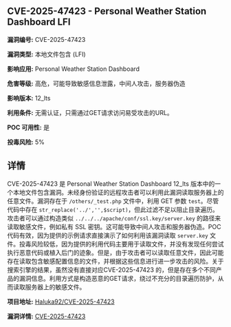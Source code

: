## CVE-2025-47423 - Personal Weather Station Dashboard LFI

**漏洞编号:** CVE-2025-47423

**漏洞类型:** 本地文件包含 (LFI)

**影响应用:** Personal Weather Station Dashboard

**危害等级:** 高危，可能导致敏感信息泄露，中间人攻击，服务器伪造

**影响版本:** 12_lts

**利用条件:** 无需认证，只需通过GET请求访问易受攻击的URL。

**POC 可用性:** 是

**投毒风险:** 5%

## 详情

CVE-2025-47423 是 Personal Weather Station Dashboard 12_lts 版本中的一个本地文件包含漏洞。未经身份验证的远程攻击者可以利用此漏洞读取服务器上的任意文件。漏洞存在于 `/others/_test.php` 文件中，利用 GET 参数 `test`。尽管代码中存在 `str_replace('../','',$script)`，但此过滤不足以阻止目录遍历。攻击者可以通过构造类似 `../../../apache/conf/ssl.key/server.key` 的路径来读取敏感文件，例如私有 SSL 密钥。这可能导致中间人攻击和服务器伪造。POC 代码有效，因为提供的示例请求直接演示了如何利用该漏洞读取 `server.key` 文件。投毒风险较低，因为提供的利用代码主要用于读取文件，并没有发现任何尝试执行恶意代码或植入后门的迹象。但是，由于攻击者可以读取任意文件，因此可能存在读取包含敏感配置信息的文件，并根据这些信息进行进一步攻击的风险。关于搜索引擎的结果，虽然没有直接对应CVE-2025-47423 的，但是存在多个不同产品的漏洞信息。利用方式是构造恶意的GET请求，绕过不充分的目录遍历防护，从而读取服务器上的敏感文件。

**项目地址:** [Haluka92/CVE-2025-47423](https://github.com/Haluka92/CVE-2025-47423)

**漏洞详情:** [CVE-2025-47423](https://nvd.nist.gov/vuln/detail/CVE-2025-47423)